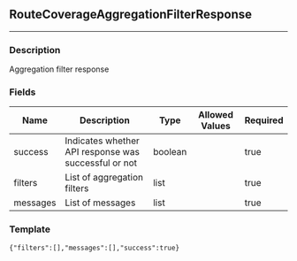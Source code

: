## RouteCoverageAggregationFilterResponse
---
### Description
Aggregation filter response
### Fields
| Name | Description | Type | Allowed Values | Required |
| ---- | ----------- | ---- | -------------- | -------- |
| success | Indicates whether API response was successful or not | boolean |  | true |
| filters | List of aggregation filters | list |  | true |
| messages | List of messages | list |  | true |
### Template
```
{"filters":[],"messages":[],"success":true}
```
